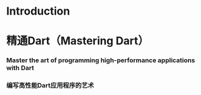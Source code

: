 # Introduction

# 精通Dart（Mastering Dart）
### Master the art of programming high-performance applications with Dart
### 编写高性能Dart应用程序的艺术

